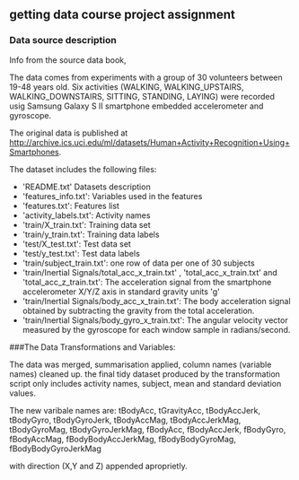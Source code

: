 ## getting data course project assignment


### Data source description

Info from the source data book, 

The data comes from experiments with a group of 30 volunteers between 19-48 years old.
Six activities (WALKING, WALKING_UPSTAIRS, WALKING_DOWNSTAIRS, SITTING, STANDING, LAYING) were recorded usig Samsung Galaxy S II smartphone embedded accelerometer and gyroscope.
 
The original data is published at http://archive.ics.uci.edu/ml/datasets/Human+Activity+Recognition+Using+Smartphones.
 
The dataset includes the following files:
 
* 'README.txt' Datasets description 
* 'features_info.txt': Variables used in the features 
* 'features.txt': Features list 
* 'activity_labels.txt': Activity names 
* 'train/X_train.txt': Training data set 
* 'train/y_train.txt': Training data labels 
* 'test/X_test.txt': Test data set 
* 'test/y_test.txt': Test data labels
* 'train/subject_train.txt': one row of data per one of 30 subjects
* 'train/Inertial Signals/total_acc_x_train.txt' , 'total_acc_x_train.txt' and 'total_acc_z_train.txt': The acceleration signal from the smartphone accelerometer X/Y/Z axis in standard gravity units 'g'
* 'train/Inertial Signals/body_acc_x_train.txt': The body acceleration signal obtained by subtracting the gravity from the total acceleration. 
* 'train/Inertial Signals/body_gyro_x_train.txt': The angular velocity vector measured by the gyroscope for each window sample in radians/second. 

###The Data Transformations and Variables:

The data was merged, summarisation applied, column names (variable names) cleaned up. the final tidy dataset produced by the transformation script only includes activity names, subject, mean and standard deviation values.

The new varibale names are: 
tBodyAcc, tGravityAcc, tBodyAccJerk, tBodyGyro, tBodyGyroJerk, tBodyAccMag, tBodyAccJerkMag, tBodyGyroMag, tBodyGyroJerkMag, fBodyAcc, fBodyAccJerk, fBodyGyro, fBodyAccMag, fBodyBodyAccJerkMag, fBodyBodyGyroMag, fBodyBodyGyroJerkMag

with direction (X,Y and Z) appended aproprietly.



